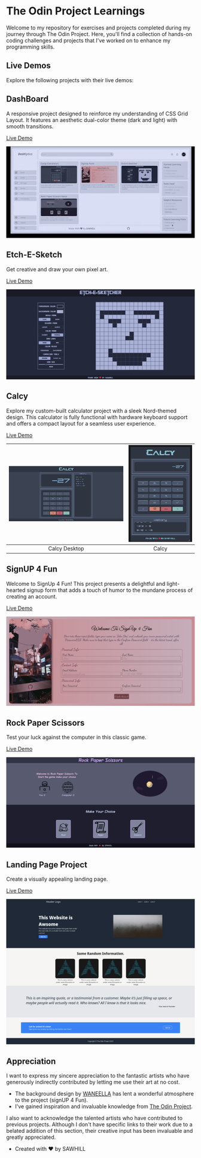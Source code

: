 # The Odin Project Learnings

Welcome to my repository for exercises and projects completed during my journey through The Odin Project. Here, you'll find a collection of hands-on coding challenges and projects that I've worked on to enhance my programming skills.

## Live Demos

Explore the following projects with their live demos:

## DashBoard

A responsive project designed to reinforce my understanding of CSS Grid Layout. It features an aesthetic dual-color theme (dark and light) with smooth transitions.

[Live Demo](https://sahil-958.github.io/The-Odin-Project-Learnings/dashBoard/)

![DashBoard Desktop](assets/dashBoard.gif)

## Etch-E-Sketch

Get creative and draw your own pixel art.

[Live Demo](https://sahil-958.github.io/The-Odin-Project-Learnings/etch-e-sketch/)

![Etch-E-Sketch](assets/etch-e-sketch.png)


## Calcy

Explore my custom-built calculator project with a sleek Nord-themed design. This calculator is fully functional with hardware keyboard support and offers a compact layout for a seamless user experience.

[Live Demo](https://sahil-958.github.io/The-Odin-Project-Learnings/calculator)

| ![Calcy Desktop](assets/calcyDesktop.png) | ![Calcy](assets/calcy.png) |
|:---------------------------------------:|:--------------------------:|
|               Calcy Desktop              |           Calcy            |


## SignUP 4 Fun

Welcome to SignUp 4 Fun! This project presents a delightful and light-hearted signup form that adds a touch of humor to the mundane process of creating an account.

[Live Demo](https://sahil-958.github.io/The-Odin-Project-Learnings/signUP)

![signUP 4 Fun](assets/signUP.png)

## Rock Paper Scissors

Test your luck against the computer in this classic game.

[Live Demo](https://sahil-958.github.io/The-Odin-Project-Learnings/rps_project/)

![Rock Paper Scissors](assets/rps.png)

## Landing Page Project

Create a visually appealing landing page.

[Live Demo](https://sahil-958.github.io/The-Odin-Project-Learnings/landing_page_project/)

![Rock Paper Scissors](assets/landing.png)

## Appreciation

I want to express my sincere appreciation to the fantastic artists who have generously indirectly contributed by letting me use their art at no cost.

- The background design by [WANEELLA](https://www.waneella.com/) has lent a wonderful atmosphere to the project (signUP 4 Fun).
- I've gained inspiration and invaluable knowledge from [The Odin Project](https://www.theodinproject.com/).

I also want to acknowledge the talented artists who have contributed to previous projects. Although I don't have specific links to their work due to a belated addition of this section, their creative input has been invaluable and greatly appreciated.


- Created with ❤️ by SAWHILL

